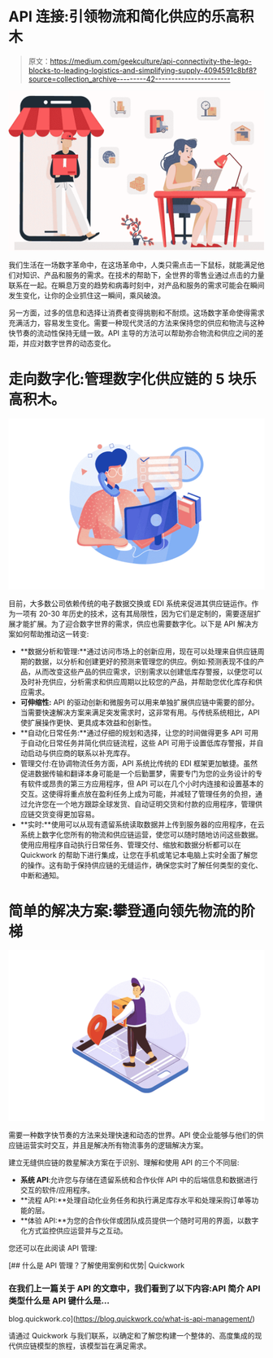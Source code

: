 # API 连接:引领物流和简化供应的乐高积木

> 原文：<https://medium.com/geekculture/api-connectivity-the-lego-blocks-to-leading-logistics-and-simplifying-supply-4094591c8bf8?source=collection_archive---------42----------------------->

![](img/29323aaf3be81ee5e9942aa7099a9c71.png)

我们生活在一场数字革命中，在这场革命中，人类只需点击一下鼠标，就能满足他们对知识、产品和服务的需求。在技术的帮助下，全世界的零售业通过点击的力量联系在一起。在瞬息万变的趋势和病毒时刻中，对产品和服务的需求可能会在瞬间发生变化，让你的企业抓住这一瞬间，乘风破浪。

另一方面，过多的信息和选择让消费者变得挑剔和不耐烦。这场数字革命使得需求充满活力，容易发生变化。需要一种现代灵活的方法来保持您的供应和物流与这种快节奏的流动性保持无缝一致。API 主导的方法可以帮助弥合物流和供应之间的差距，并应对数字世界的动态变化。

# 走向数字化:管理数字化供应链的 5 块乐高积木。

![](img/e480fcae1e8a12d9b9ccb82938f24c8a.png)

目前，大多数公司依赖传统的电子数据交换或 EDI 系统来促进其供应链运作。作为一项有 20-30 年历史的技术，这有其局限性，因为它们是定制的，需要逐层扩展才能扩展。为了迎合数字世界的需求，供应也需要数字化。以下是 API 解决方案如何帮助推动这一转变:

*   **数据分析和管理:**通过访问市场上的创新应用，现在可以处理来自供应链周期的数据，以分析和创建更好的预测来管理您的供应。例如:预测表现不佳的产品，从而改变这些产品的供应需求，识别需求以创建低库存警报，以便您可以及时补充供应，分析需求和供应周期以比较您的产品，并帮助您优化库存和供应需求。
*   **可伸缩性:** API 的驱动创新和微服务可以用来单独扩展供应链中需要的部分。当需要快速解决方案来满足突发需求时，这非常有用。与传统系统相比，API 使扩展操作更快、更具成本效益和创新性。
*   **自动化日常任务:**通过仔细的规划和选择，让您的时间做得更多 API 可用于自动化日常任务并简化供应链流程，这些 API 可用于设置低库存警报，并自动启动与供应商的联系以补充库存。
*   管理交付:在协调物流任务方面，API 系统比传统的 EDI 框架更加敏捷。虽然促进数据传输和翻译本身可能是一个后勤噩梦，需要专门为您的业务设计的专有软件或昂贵的第三方应用程序，但 API 可以在几个小时内连接和设置基本的交互。这使得将重点放在盈利任务上成为可能，并减轻了管理任务的负担，通过允许您在一个地方跟踪全球发货、自动证明交货和付款的应用程序，管理供应链交货变得更加容易。
*   **实时:**使用可以从现有遗留系统读取数据并上传到服务器的应用程序，在云系统上数字化您所有的物流和供应链运营，使您可以随时随地访问这些数据。使用应用程序自动执行日常任务、管理交付、缩放和数据分析都可以在 Quickwork 的帮助下进行集成，让您在手机或笔记本电脑上实时全面了解您的操作。这有助于保持供应链的无缝运作，确保您实时了解任何类型的变化、中断和通知。

# 简单的解决方案:攀登通向领先物流的阶梯

![](img/40dfb21d105c3ae792d2c1df2b864402.png)

需要一种数字快节奏的方法来处理快速和动态的世界。API 使企业能够与他们的供应链运营实时交互，并且是解决所有物流事务的逻辑解决方案。

建立无缝供应链的救星解决方案在于识别、理解和使用 API 的三个不同层:

*   **系统 API**:允许您与存储在遗留系统和合作伙伴 API 中的后端信息和数据进行交互的软件/应用程序。
*   **流程 API:**处理自动化业务任务和执行满足库存水平和处理采购订单等功能的层。
*   **体验 API:**为您的合作伙伴或团队成员提供一个随时可用的界面，以数字化方式监控供应运营并与之互动。

您还可以在此阅读 API 管理:

[](https://blog.quickwork.co/what-is-api-management/) [## 什么是 API 管理？了解使用案例和优势| Quickwork

### 在我们上一篇关于 API 的文章中，我们看到了以下内容:API 简介 API 类型什么是 API 键什么是…

blog.quickwork.co](https://blog.quickwork.co/what-is-api-management/) 

请通过 Quickwork 与我们联系，以确定和了解您构建一个整体的、高度集成的现代供应链模型的旅程，该模型旨在满足需求。